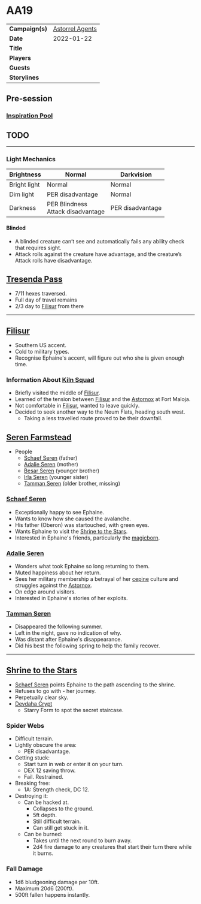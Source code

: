 # AA19

|||
| --- | --- |
| **Campaign(s)** | [Astorrel Agents](../campaigns/C2-astorrel-agents.md) | session.3
| **Date** | 2022-01-22 |
| **Title** | |
| **Players** | |
| **Guests** | |
| **Storylines** | |

## Pre-session

### [Inspiration Pool](../mechanics/dm-inspiration.md)

## TODO

---

### Light Mechanics

| Brightness | Normal | Darkvision |
| --- | --- | --- |
| Bright light | Normal | Normal |
| Dim light | PER disadvantage | Normal |
| Darkness | PER Blindness<br>Attack disadvantage | PER disadvantage |

#### Blinded

- A blinded creature can’t see and automatically fails any ability check that requires sight.
- Attack rolls against the creature have advantage, and the creature’s Attack rolls have disadvantage.

## [Tresenda Pass](../places/roads/tresenda-pass.md)

- 7/11 hexes traversed.
- Full day of travel remains
- 2/3 day to [Filisur](../places/villages/filisur.md) from there

---

## [Filisur](../places/villages/filisur.md)

- Southern US accent.
- Cold to military types.
- Recognise Ephaine's accent, will figure out who she is given enough time.

### Information About [Kiln Squad](../organisations/astorrel/squads/kiln-squad.md)

- Briefly visited the middle of [Filisur](../places/villages/filisur.md).
- Learned of the tension between [Filisur](../places/villages/filisur.md) and the [Astornox](../organisations/astornox/astornox.md) at Fort Maloja.
- Not comfortable in [Filisur](../places/villages/filisur.md), wanted to leave quickly.
- Decided to seek another way to the Neum Flats, heading south west.
  - Taking a less travelled route proved to be their downfall.

## [Seren Farmstead](../places/buildings/houses/seren-farmstead.md)

- People
  - [Schaef Seren](../characters/schaef-seren.md) (father)
  - [Adalie Seren](../characters/adalie-seren.md) (mother)
  - [Besar Seren](../characters/besar-seren.md) (younger brother)
  - [Irla Seren](../characters/irla-seren.md) (younger sister)
  - [Tamman Seren](../characters/tamman-seren.md) (older brother, missing)

### [Schaef Seren](../characters/schaef-seren.md)

- Exceptionally happy to see Ephaine.
- Wants to know how she caused the avalanche.
- His father (Oberon) was startouched, with green eyes.
- Wants Ephaine to visit the [Shrine to the Stars](../places/structures/shrine-to-the-stars.md).
- Interested in Ephaine's friends, particularly the [magicborn](../civilisations/kingdom-of-astor/magicborn.md).

### [Adalie Seren](../characters/adalie-seren.md)

- Wonders what took Ephaine so long returning to them.
- Muted happiness about her return.
- Sees her military membership a betrayal of her [cepine](../lineages/cepine.md) culture and struggles against the [Astornox](../organisations/astornox/astornox.md).
- On edge around visitors.
- Interested in Ephaine's stories of her exploits.

### [Tamman Seren](../characters/tamman-seren.md)

- Disappeared the following summer.
- Left in the night, gave no indication of why.
- Was distant after Ephaine's disappearance.
- Did his best the following spring to help the family recover.

---

## [Shrine to the Stars](../places/structures/shrine-to-the-stars.md)

- [Schaef Seren](../characters/schaef-seren.md) points Ephaine to the path ascending to the shrine.
- Refuses to go with - her journey.
- Perpetually clear sky.
- [Devdaha Crypt](../places/dungeons/devdaha-crypt.md)
  - Starry Form to spot the secret staircase.

### Spider Webs

- Difficult terrain.
- Lightly obscure the area:
  - PER disadvantage.
- Getting stuck:
  - Start turn in web or enter it on your turn.
  - DEX 12 saving throw.
  - Fail. Restrained.
- Breaking free:
  - 1A: Strength check, DC 12.
- Destroying it:
  - Can be hacked at.
    - Collapses to the ground.
    - 5ft depth.
    - Still difficult terrain.
    - Can still get stuck in it.
  - Can be burned:
    - Takes until the next round to burn away.
    - 2d4 fire damage to any creatures that start their turn there while it burns.

### Fall Damage

- 1d6 bludgeoning damage per 10ft.
- Maximum 20d6 (200ft).
- 500ft fallen happens instantly.
